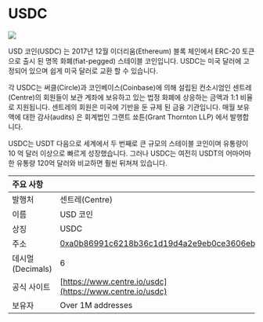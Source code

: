 # USDC

![](../../.gitbook/assets/usdc-coin-bd351fb779%20%281%29.Png)

USD 코인\(USDC\) 는 2017년 12월 이더리움(Ethereum) 블록 체인에서 ERC-20 토큰으로 출시 된 명목 화폐(fiat-pegged) 스테이블 코인입니다. USDC는 미국 달러에 고정되어 있으며 쉽게 미국 달러로 교환 할 수 있습니다.

각 USDC는 써클(Circle)과 코인베이스(Coinbase)에 의해 설립된 컨소시엄인 센트레(Centre)의 회원들이 보관 계좌에 보유하고 있는 법정 화폐에 상응하는 금액과 1:1 비율로 지원됩니다. 센트레의 회원은 미국에 기반을 둔 규제 된 금융 기관입니다. 매월 보유액에 대한 감사(audits) 은 회계법인 그랜트 쑈튼(Grant Thornton LLP) 에서 발행합니다.

USDC는 USDT 다음으로 세계에서 두 번째로 큰 규모의 스테이블 코인이며 유통량이 10 억 달러 이상으로 빠르게 성장했습니다. 그러나 USDC는 여전히 USDT의 어마어마한 유통량 120억 달러와 비교하면 훨씬 뒤쳐져 있습니다.

| 주요 사항         |                                                                                                                     |
|:------------- |:------------------------------------------------------------------------------------------------------------------- |
| 발행처           | 센트레(Centre)                                                                                                         |
| 이름            | USD 코인                                                                                                              |
| 상징            | USDC                                                                                                                |
| 주소            | [0xa0b86991c6218b36c1d19d4a2e9eb0ce3606eb48](https://etherscan.io/token/0xa0b86991c6218b36c1d19d4a2e9eb0ce3606eb48) |
| 데시멀(Decimals) | 6                                                                                                                   |
| 공식 사이트        | [https://www.centre.io/usdc](https://www.centre.io/usdc)                                                            |
| 보유자           | Over 1M addresses                                                                                                   |




